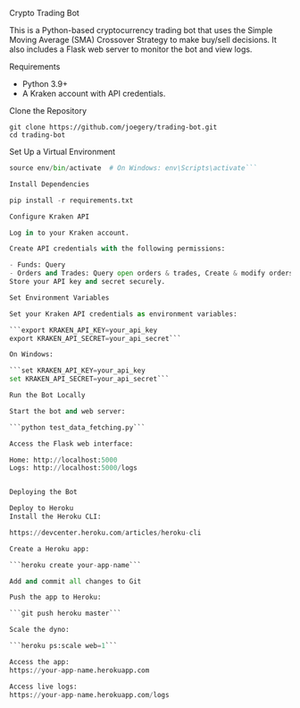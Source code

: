 Crypto Trading Bot

This is a Python-based cryptocurrency trading bot that uses the Simple Moving Average (SMA) Crossover Strategy to make buy/sell decisions. It also includes a Flask web server to monitor the bot and view logs.

Requirements

- Python 3.9+
- A Kraken account with API credentials.

Clone the Repository

```
git clone https://github.com/joegery/trading-bot.git
cd trading-bot
```

Set Up a Virtual Environment

```python -m venv env
source env/bin/activate  # On Windows: env\Scripts\activate```

Install Dependencies

pip install -r requirements.txt

Configure Kraken API

Log in to your Kraken account.

Create API credentials with the following permissions:

- Funds: Query
- Orders and Trades: Query open orders & trades, Create & modify orders, Cancel & close orders
Store your API key and secret securely.

Set Environment Variables

Set your Kraken API credentials as environment variables:

```export KRAKEN_API_KEY=your_api_key
export KRAKEN_API_SECRET=your_api_secret```

On Windows:

```set KRAKEN_API_KEY=your_api_key
set KRAKEN_API_SECRET=your_api_secret```

Run the Bot Locally

Start the bot and web server:

```python test_data_fetching.py```

Access the Flask web interface:

Home: http://localhost:5000
Logs: http://localhost:5000/logs


Deploying the Bot

Deploy to Heroku
Install the Heroku CLI:

https://devcenter.heroku.com/articles/heroku-cli

Create a Heroku app:

```heroku create your-app-name```

Add and commit all changes to Git

Push the app to Heroku:

```git push heroku master```

Scale the dyno:

```heroku ps:scale web=1```

Access the app:
https://your-app-name.herokuapp.com

Access live logs:
https://your-app-name.herokuapp.com/logs